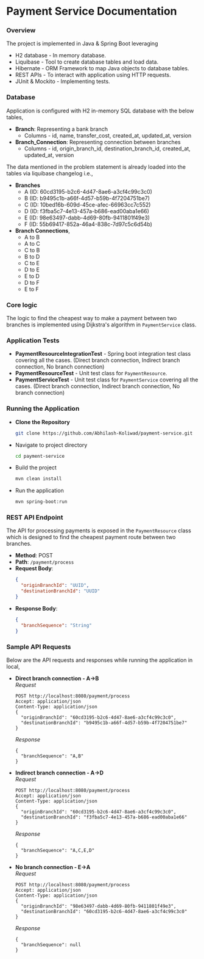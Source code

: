 # Payment Service Documentation

### Overview
The project is implemented in Java & Spring Boot leveraging 
- H2 database - In memory database. 
- Liquibase - Tool to create database tables and load data.
- Hibernate - ORM Framework to map Java objects to database tables.
- REST APIs - To interact with application using HTTP requests.
- JUnit & Mockito - Implementing tests.

### Database 
Application is configured with H2 in-memory SQL database with the below tables,
- **Branch**: Representing a bank branch
  - Columns - id, name, transfer_cost, created_at, updated_at, version
- **Branch_Connection**: Representing connection between branches 
  - Columns - id, origin_branch_id, destination_branch_id, created_at, updated_at, version<br>

The data mentioned in the problem statement is already loaded into the tables via liquibase changelog i.e.,<br>
- **Branches** 
  - A (ID: 60cd3195-b2c6-4d47-8ae6-a3cf4c99c3c0)
  - B (ID: b9495c1b-a66f-4d57-b59b-4f7204751be7)
  - C (ID: 10bed16b-609d-45ce-afec-66963cc7c552)
  - D (ID: f3fba5c7-4e13-457a-b686-ead00aba1e66)
  - E (ID: 98e63497-dabb-4d69-80fb-9411801f49e3)
  - F (ID: 55b69417-852a-46a4-838c-7d97c5c6d54b) 
- **Branch Connections**, 
  - A to B 
  - A to C
  - C to B
  - B to D
  - C to E
  - D to E
  - E to D
  - D to F
  - E to F

### Core logic
The logic to find the cheapest way to make a payment between two branches is implemented using Dijkstra's algorithm in `PaymentService` class.

### Application Tests
- **PaymentResourceIntegrationTest** - Spring boot integration test class covering all the cases. (Direct branch connection, Indirect branch connection, No branch connection)<br>
- **PaymentResourceTest** - Unit test class for `PaymentResource`.<br>
- **PaymentServiceTest** - Unit test class for `PaymentService` covering all the cases. (Direct branch connection, Indirect branch connection, No branch connection)

### Running the Application
- **Clone the Repository**
  ```sh 
  git clone https://github.com/Abhilash-Koliwad/payment-service.git
- Navigate to project directory
  ```sh
  cd payment-service
- Build the project
  ```sh
  mvn clean install
- Run the application
  ```sh
  mvn spring-boot:run

### REST API Endpoint
The API for processing payments is exposed in the `PaymentResource` class which is designed to find the cheapest payment route between two branches.

- **Method**: POST
- **Path**: `/payment/process`
- **Request Body**:
  ```json
  {
    "originBranchId": "UUID",
    "destinationBranchId": "UUID"
  }
- **Response Body**:
  ```json
  {
    "branchSequence": "String"
  }

### Sample API Requests
Below are the API requests and responses while running the application in local,
- **Direct branch connection - A->B**
    <br><i>Request</i><br>
    ```
    POST http://localhost:8080/payment/process
    Accept: application/json
    Content-Type: application/json
    {
      "originBranchId": "60cd3195-b2c6-4d47-8ae6-a3cf4c99c3c0",
      "destinationBranchId": "b9495c1b-a66f-4d57-b59b-4f7204751be7"
    }
    ```
  <i>Response</i>
    ```
    {
      "branchSequence": "A,B"
    }
    ```

- **Indirect branch connection - A->D**
  <br><i>Request</i><br>
    ```
    POST http://localhost:8080/payment/process
    Accept: application/json
    Content-Type: application/json
    {
      "originBranchId": "60cd3195-b2c6-4d47-8ae6-a3cf4c99c3c0",
      "destinationBranchId": "f3fba5c7-4e13-457a-b686-ead00aba1e66"
    }
    ```
  <i>Response</i>
    ```
    {
      "branchSequence": "A,C,E,D"
    }
    ```

- **No branch connection - E->A**
  <br><i>Request</i><br>
    ```
    POST http://localhost:8080/payment/process
    Accept: application/json
    Content-Type: application/json
    {
      "originBranchId": "98e63497-dabb-4d69-80fb-9411801f49e3",
      "destinationBranchId": "60cd3195-b2c6-4d47-8ae6-a3cf4c99c3c0"
    }
    ```
  <i>Response</i>
    ```
    {
      "branchSequence": null
    }
    ```
